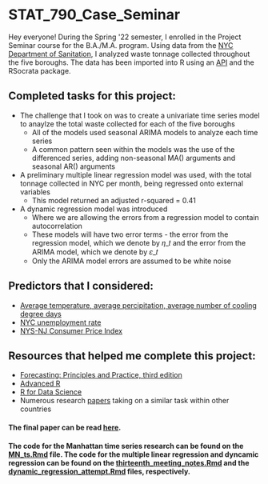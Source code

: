 # STAT_790_Case_Seminar
Hey everyone! During the Spring '22 semester, I enrolled in the Project Seminar course for the B.A./M.A. program. Using data from the [NYC Department of Sanitation](https://data.cityofnewyork.us/City-Government/DSNY-Monthly-Tonnage-Data/ebb7-mvp5), I analyzed waste tonnage collected throughout the five boroughs. The data has been imported into R using an [API](https://dev.socrata.com/foundry/data.cityofnewyork.us/ebb7-mvp5) and the RSocrata package.

## Completed tasks for this project:
* The challenge that I took on was to create a univariate time series model to anaylze the total waste collected for each of the five boroughs
  + All of the models used seasonal ARIMA models to analyze each time series
  + A common pattern seen within the models was the use of the differenced series, adding non-seasonal MA() arguments and seasonal AR() arguments
* A preliminary multiple linear regression model was used, with the total tonnage collected in NYC per month, being regressed onto external variables
  + This model returned an adjusted r-squared = 0.41
* A dynamic regression model was introduced
  + Where we are allowing the errors from a regression model to contain autocorrelation
  + These models will have two error terms - the error from the regression model, which we denote by 𝜂_𝑡 and the error from the ARIMA model, which we denote by 𝜀_𝑡
  +  Only the ARIMA model errors are assumed to be white noise

## Predictors that I considered:
* [Average temperature, average percipitation, average number of cooling degree days](https://www.weather.gov/wrh/Climate?wfo=okx)
* [NYC unemployment rate](https://statistics.labor.ny.gov/lslaus.shtm)
* [NYS-NJ Consumer Price Index](https://www.bls.gov/regions/new-york-new-jersey/data/xg-tables/ro2xgcpiny1967.htm)

## Resources that helped me complete this project:
* [Forecasting: Principles and Practice, third edition](https://otexts.com/fpp3/)
* [Advanced R](https://adv-r.hadley.nz/index.html)
* [R for Data Science](https://r4ds.had.co.nz/)
* Numerous research [papers](https://cuny620-my.sharepoint.com/:f:/g/personal/daniel_lupercio958_myhunter_cuny_edu/EtBpekWQi1pAi2XUC5W8-r0BC0B39XrX-anDnIfBkssyyA?e=WwiEOH) taking on a similar task within other countries

#### The final paper can be read [here](https://github.com/Lupercio421/STAT_790_Case_Seminar/blob/main/final_paper/Lupercio_Daniel_STAT_790_final_paper.pdf).

#### The code for the Manhattan time series research can be found on the [MN_ts.Rmd](https://github.com/Lupercio421/STAT_790_Case_Seminar/blob/main/Manhattan_time_series/MN_ts.Rmd) file. The code for the multiple linear regression and dyncamic regression can be found on the [thirteenth_meeting_notes.Rmd](https://github.com/Lupercio421/STAT_790_Case_Seminar/blob/main/multiple_linear_regression/thirteenth_meeting_notes.Rmd) and the [dynamic_regression_attempt.Rmd](https://github.com/Lupercio421/STAT_790_Case_Seminar/blob/main/dynamic_regression/dynamic_regression_attempt.Rmd) files, respectively.
